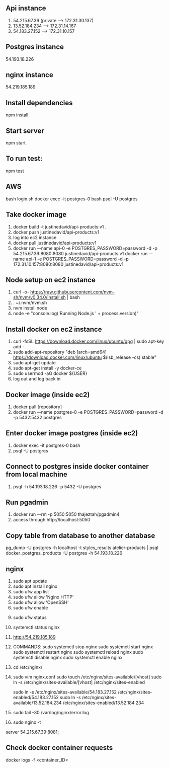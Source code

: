 <!-- # Products-API
back-end for Products for Project-Atelier -->
## Api instance
1. 54.215.67.39 (private --> 172.31.30.137)
2. 13.52.184.234  --> 172.31.14.167
3. 54.183.27.152 --> 172.31.10.157

## Postgres instance
54.193.18.226

## nginx instance
54.219.185.189

## Install dependencies
npm install

## Start server
npm start

## To run test:
npm test

## AWS
bash login.sh
docker exec -it postgres-0 bash
psql -U postgres

## Take docker image
1. docker build -t justinedavid/api-products:v1 .
2. docker push justinedavid/api-products:v1
3. log into ec2 instance
4. docker pull justinedavid/api-products:v1
5. docker run --name api-0 -e POSTGRES_PASSWORD=password -d -p 54.215.67.39:8080:8080 justinedavid/api-products:v1
docker run --name api-1 -e POSTGRES_PASSWORD=password -d -p 172.31.10.157:8080:8080 justinedavid/api-products:v1

## Node setup on ec2 instance
1. curl -o- https://raw.githubusercontent.com/nvm-sh/nvm/v0.34.0/install.sh | bash
2. . ~/.nvm/nvm.sh
3. nvm install node
4. node -e "console.log('Running Node.js ' + process.version)"

## Install docker on ec2 instance
1. curl -fsSL https://download.docker.com/linux/ubuntu/gpg | sudo apt-key add -
2. sudo add-apt-repository "deb [arch=amd64] https://download.docker.com/linux/ubuntu $(lsb_release -cs) stable"
3. sudo apt-get update
4. sudo apt-get install -y docker-ce
5. sudo usermod -aG docker ${USER}
6. log out and log back in

## Docker image (inside ec2)
1. docker pull [repository]
2. docker run --name postgres-0 -e POSTGRES_PASSWORD=password -d -p 5432:5432 postgres

## Enter docker image postgres (inside ec2)
1. docker exec -it postgres-0 bash
2. psql -U postgres

## Connect to postgres inside docker container from local machine
1. psql -h 54.193.18.226 -p 5432 -U postgres

## Run pgadmin
1. docker run --rm -p 5050:5050 thajeztah/pgadmin4
2. access through  http://localhost:5050

## Copy table from database to another database
pg_dump -U postgres -h localhost -t styles_results atelier-products | psql docker_postgres_products -U postgres -h 54.193.18.226

## nginx
1. sudo apt update
2. sudo apt install nginx
3. sudo ufw app list
4. sudo ufw allow 'Nginx HTTP'
5. sudo ufw allow 'OpenSSH'
6. sudo ufw enable
<!-- 7. sudo ufw default deny
8. sudo iptables -L -->
9. sudo ufw status <!--(check status)-->
10. systemctl status nginx <!--(check status)-->
11. http://54.219.185.189 <!--(in browser)-->
12. COMMANDS:
    sudo systemctl stop nginx <!--(to stop your web server)-->
    sudo systemctl start nginx <!--(to start the web server when it is stopped)-->
    sudo systemctl restart nginx <!--(To stop and then start the service again)-->
    sudo systemctl reload nginx <!--(If you are simply making configuration changes, Nginx can often reload without dropping connections)-->
    sudo systemctl disable nginx <!--(Nginx is configured to start automatically when the server boots. If this is not what you want, you can disable this behavior by typing)-->
    sudo systemctl enable nginx <!--(To re-enable the service to start up at boot)-->
13. cd /etc/nginx/
14. sudo vim nginx.conf <!--(configure nginx)-->
      sudo touch /etc/nginx/sites-available/[vhost]
      sudo ln -s /etc/nginx/sites-available/[vhost] /etc/nginx/sites-enabled

      sudo ln -s /etc/nginx/sites-available/54.183.27.152 /etc/nginx/sites-enabled/54.183.27.152
      sudo ln -s /etc/nginx/sites-available/13.52.184.234 /etc/nginx/sites-enabled/13.52.184.234
15. sudo tail -30 /var/log/nginx/error.log <!--(error log)-->
16. sudo nginx -t <!--(test config file)-->

server 54.215.67.39:8081;

## Check docker container requests
docker logs -f <container_ID>